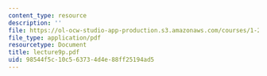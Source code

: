 ```yaml
---
content_type: resource
description: ''
file: https://ol-ocw-studio-app-production.s3.amazonaws.com/courses/1-225j-transportation-flow-systems-fall-2002/98544f5c10c563734d4e88ff25194ad5_lecture9p.pdf
file_type: application/pdf
resourcetype: Document
title: lecture9p.pdf
uid: 98544f5c-10c5-6373-4d4e-88ff25194ad5
---
```

